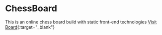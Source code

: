 # ChessBoard
This is an online chess board build with static front-end technologies
[Visit Board](https://https://navachaitanya30.github.io/ChessBoard/){:target="_blank"}
